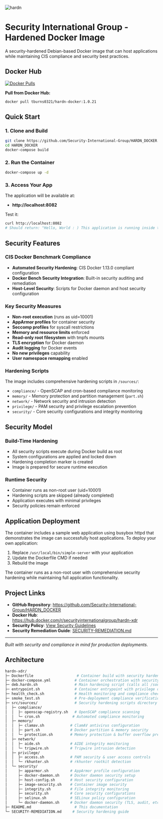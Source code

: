 
![hardn](src/sources/C20B6DE6-87CA-4439-A74F-3CD2D4BF5A82.png)

<p align="center">
 

# Security International Group - Hardened Docker Image

A security-hardened Debian-based Docker image that can host applications while maintaining CIS compliance and security best practices.

 ## Docker Hub

[![Docker Pulls](https://img.shields.io/docker/pulls/tburns0321/hardn-docker)](https://hub.docker.com/r/tburns0321/hardn-docker)

**Pull from Docker Hub:**
```bash
docker pull tburns0321/hardn-docker:1.0.21
```
## Quick Start

### 1. Clone and Build
```bash
git clone https://github.com/Security-International-Group/HARDN_DOCKER.git
cd HARDN_DOCKER
docker-compose build
```

### 2. Run the Container
```bash
docker-compose up -d
```

### 3. Access Your App
The application will be available at:
- **http://localhost:8082**

Test it:
```bash
curl http://localhost:8082
# Should return: "Hello, World : ) This application is running inside the hardened container."
```

## Security Features

### CIS Docker Benchmark Compliance
- **Automated Security Hardening**: CIS Docker 1.13.0 compliant configuration
- **Docker Bench Security Integration**: Built-in security auditing and remediation
- **Host-Level Security**: Scripts for Docker daemon and host security configuration

### Key Security Measures
-  **Non-root execution** (runs as uid=10001)
-  **AppArmor profiles** for container security
-  **Seccomp profiles** for syscall restrictions
-  **Memory and resource limits** enforced
-  **Read-only root filesystem** with tmpfs mounts
-  **TLS encryption** for Docker daemon
-  **Audit logging** for Docker events
-  **No new privileges** capability
-  **User namespace remapping** enabled

### Hardening Scripts
The image includes comprehensive hardening scripts in `/sources/`:
- `compliance/` - OpenSCAP and cron-based compliance monitoring
- `memory/` - Memory protection and partition management (`part.sh`)
- `network/` - Network security and intrusion detection
- `privilege/` - PAM security and privilege escalation prevention
- `security/` - Core security configurations and integrity monitoring

## Security Model

### Build-Time Hardening
- All security scripts execute during Docker build as root
- System configurations are applied and locked down
- Hardening completion marker is created
- Image is prepared for secure runtime execution

### Runtime Security
- Container runs as non-root user (uid=10001)
- Hardening scripts are skipped (already completed)
- Application executes with minimal privileges
- Security policies remain enforced

## Application Deployment

The container includes a sample web application using busybox httpd that demonstrates the image can successfully host applications. To deploy your own application:

1. Replace `/usr/local/bin/simple-server` with your application
2. Update the Dockerfile CMD if needed
3. Rebuild the image

The container runs as a non-root user with comprehensive security hardening while maintaining full application functionality.

## Project Links

- **GitHub Repository**: https://github.com/Security-International-Group/HARDN_DOCKER
- **Docker Hub**: https://hub.docker.com/r/securityinternationalgroup/hardn-xdr
- **Security Policy**: [View Security Guidelines](SECURITY.md)
- **Security Remediation Guide**: [SECURITY-REMEDIATION.md](SECURITY-REMEDIATION.md)

---

*Built with security and compliance in mind for production deployments.*
## Architecture

```bash
hardn-xdr/
├─ Dockerfile                    # Container build with security hardening
├─ docker-compose.yml           # Container orchestration with security settings
├─ deb.hardn.sh                 # Main hardening script (calls all /sources scripts)
├─ entrypoint.sh                # Container entrypoint with privilege dropping
├─ health_check.sh              # Health monitoring and compliance checks
├─ smoke_test.sh                # Pre-deployment compliance verification
├─ src/sources/                 # Security hardening scripts directory
│  ├─ compliance/
│  │  ├─ openscap-registry.sh   # OpenSCAP compliance scanning
│  │  └─ cron.sh               # Automated compliance monitoring
│  ├─ memory/
│  │  ├─ clamav.sh            # ClamAV antivirus configuration
│  │  ├─ part.sh              # Docker partition & memory security
│  │  └─ protection.sh        # Memory protection & buffer overflow prevention
│  ├─ network/
│  │  ├─ aide.sh              # AIDE integrity monitoring
│  │  └─ tripwire.sh          # Tripwire intrusion detection
│  ├─ privilege/
│  │  ├─ access.sh            # PAM security & user access controls
│  │  └─ rkhunter.sh          # rkhunter rootkit detection
│  └─ security/
│     ├─ apparmor.sh          # AppArmor profile configuration
│     ├─ docker-daemon.sh     # Docker daemon security setup
│     ├─ host-config.sh       # Host security configuration
│     ├─ image-security.sh    # Container image security
│     ├─ integrity.sh         # File integrity monitoring
│     ├─ security.sh          # Core security configurations
│     ├─ selinux.sh           # SELinux policy configuration
│     └─ docker-daemon.sh     # Docker daemon security (TLS, audit, etc.)
├─ README.md                    # This documentation
└─ SECURITY-REMEDIATION.md     # Security hardening guide
```
